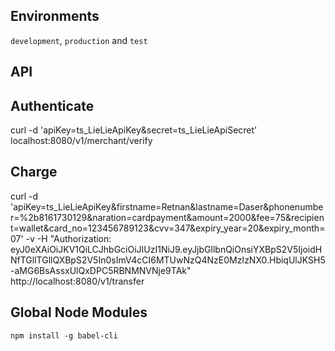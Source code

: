 ## Environments
 `development`, `production` and `test`

## API
## Authenticate
curl -d 'apiKey=ts_LieLieApiKey&secret=ts_LieLieApiSecret' localhost:8080/v1/merchant/verify

## Charge
curl -d 'apiKey=ts_LieLieApiKey&firstname=Retnan&lastname=Daser&phonenumber=%2b8161730129&naration=cardpayment&amount=2000&fee=75&recipient=wallet&card_no=123456789123&cvv=347&expiry_year=20&expiry_month=07' -v -H "Authorization: eyJ0eXAiOiJKV1QiLCJhbGciOiJIUzI1NiJ9.eyJjbGllbnQiOnsiYXBpS2V5IjoidHNfTGllTGllQXBpS2V5In0sImV4cCI6MTUwNzQ4NzE0MzIzNX0.HbiqUlJKSH5-aMG6BsAssxUlQxDPC5RBNMNVNje9TAk"  http://localhost:8080/v1/transfer

## Global Node Modules
 `npm install -g babel-cli`